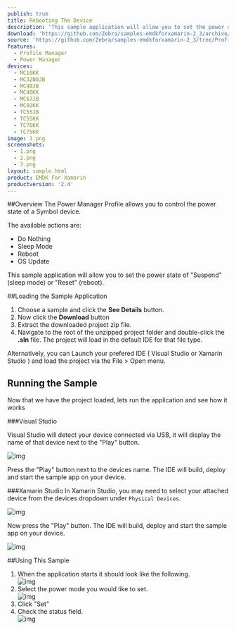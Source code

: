 ```yaml
---
publish: true
title: Rebooting The Device
description: 'This sample application will allow you to set the power state to "Suspend" (sleep mode) or "Reset" (reboot).'
download: 'https://github.com/Zebra/samples-emdkforxamarin-2_3/archive/ProfilePowerMgrSample1.zip'
source: 'https://github.com/Zebra/samples-emdkforxamarin-2_3/tree/ProfilePowerMgrSample1'
features:
  - Profile Manager
  - Power Manager
devices:
  - MC18KK
  - MC32N0JB
  - MC40JB
  - MC40KK
  - MC67JB
  - MC92KK
  - TC55JB
  - TC55KK
  - TC70KK
  - TC75KK
image: 1.png
screenshots:
  - 1.png
  - 2.png
  - 3.png
layout: sample.html
product: EMDK For Xamarin
productversion: '2.4'
---
```


##Overview
The Power Manager Profile allows you to control the power state of a Symbol device. 

The available actions are:  
- Do Nothing  
- Sleep Mode  
- Reboot  
- OS Update  

This sample application will allow you to set the power state of "Suspend" (sleep mode) or "Reset" (reboot).


##Loading the Sample Application

1. Choose a sample and click the **See Details** button.
2. Now click the **Download** button 
3. Extract the downloaded project zip file.
4. Navigate to the root of the unzipped project folder and double-click the **.sln** file. The project will load in the default IDE for that file type.

Alternatively, you can Launch your prefered IDE ( Visual Studio or Xamarin Studio ) and load the project via the File > Open menu.  

## Running the Sample
Now that we have the project loaded, lets run the application and see how it works

###Visual Studio

Visual Studio will detect your device connected via USB, it will display the name of that device next to the "Play" button.

![img](../../images/samples/vsPlayButton.png)

Press the "Play" button next to the devices name.  The IDE will build, deploy and start the sample app on your device.

###Xamarin Studio
In Xamarin Studio, you may need to select your attached device from the devices dropdown under `Physical Devices`.

![img](../../images/samples/xs-select-device.png)

Now press the "Play" button. The IDE will build, deploy and start the sample app on your device.

![img](../../images/samples/xsPlayButton.png)

##Using This Sample
1. When the application starts it should look like the following.  
	![img](../../images/samples/1_1.png)  
2. Select the power mode you would like to set.  
	![img](../../images/samples/1_2.png)  	
3.  Click "Set" 
4.  Check the status field.   
	![img](../../images/samples/1_3.png)  

















